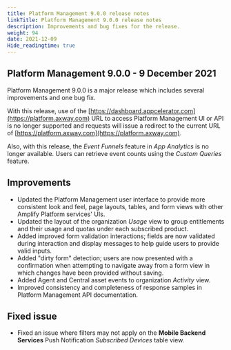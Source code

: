 ```yaml
---
title: Platform Management 9.0.0 release notes
linkTitle: Platform Management 9.0.0 release notes
description: Improvements and bug fixes for the release.
weight: 94
date: 2021-12-09
Hide_readingtime: true
---
```


## Platform Management 9.0.0 - 9 December 2021

Platform Management 9.0.0 is a major release which includes several improvements and one bug fix.

With this release, use of the [https://dashboard.appcelerator.com](https://platform.axway.com) URL to access Platform Management UI or API is no longer supported and requests will issue a redirect to the current URL of [https://platform.axway.com](https://platform.axway.com).

Also, with this release, the _Event Funnels_ feature in _App Analytics_ is no longer available. Users can retrieve event counts using the _Custom Queries_ feature.

## Improvements

* Updated the Platform Management user interface to provide more consistent look and feel, page layouts, tables, and form views with other Amplify Platform services' UIs.
* Updated the layout of the organization _Usage_ view to group entitlements and their usage and quotas under each subscribed product.
* Added improved form validation interactions; fields are now validated during interaction and display messages to help guide users to provide valid inputs.
* Added "dirty form" detection; users are now presented with a confirmation when attempting to navigate away from a form view in which changes have been provided without saving.
* Added Agent and Central asset events to organization _Activity_ view.
* Improved consistency and completeness of response samples in Platform Management API documentation.

## Fixed issue

* Fixed an issue where filters may not apply on the **Mobile Backend Services** Push Notification _Subscribed Devices_ table view.
